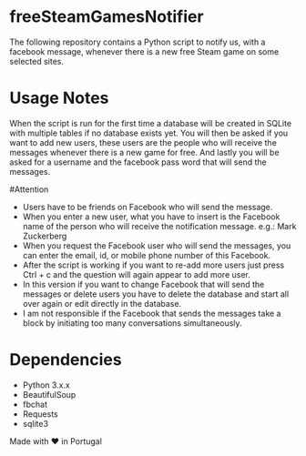 # freeSteamGamesNotifier
The following repository contains a Python script to notify us, with a facebook message, whenever there is a new free Steam game on some selected sites.

# Usage Notes
When the script is run for the first time a database will be created in SQLite with multiple tables if no database exists yet. You will then be asked if you want to add new users, these users are the people who will receive the messages whenever there is a new game for free. And lastly you will be asked for a username and the facebook pass word that will send the messages.

#Attention
    
- Users have to be friends on Facebook who will send the message.
- When you enter a new user, what you have to insert is the Facebook name of the person who will receive the notification message.
  e.g.: Mark Zuckerberg
- When you request the Facebook user who will send the messages, you can enter the email, id, or mobile phone number of this Facebook.
- After the script is working if you want to re-add more users just press Ctrl + c and the question will again appear to add more user.
- In this version if you want to change Facebook that will send the messages or delete users you have to delete the database and start all over again or edit directly in the database.
- I am not responsible if the Facebook that sends the messages take a block by initiating too many conversations simultaneously.

# Dependencies
 - Python 3.x.x
 - BeautifulSoup
 - fbchat
 - Requests
 - sqlite3


Made with ❤️ in Portugal
